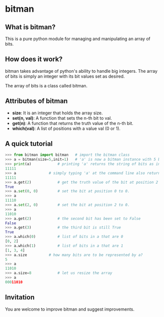 # bitman

## What is bitman?
This is a pure python module for managing and manipulating an array of bits. 

## How does it work?
bitman takes advantage of python's ability to handle big integers. The array of bits is simply an integer with its bit values set as desired. 

The array of bits is a class called bitman.

## Attributes of bitman

* **size**: It is an integer that holds the array size.
* **set(n, val)**: A function that sets the n-th bit to val.
* **get(n)**:	A function that returns the truth value of the n-th bit.
* **which(val)**: A list of positions with a value val (0 or 1).


## A quick tutorial

```python
>>> from bitman import bitman  	# import the bitman class
>>> a = bitman(size=5,init=1)  	# 'a' is now a bitman instance with 5 bits, all initialized to 1
>>> print(a)			# printing 'a' returns the string of bits as in a binary number
11111
>>> a				# simply typing 'a' at the command line also returns the bits in the same order
11111
>>> a.get(2)			# get the truth value of the bit at position 2
True
>>> a.set(0, 0)			# set the bit at position 0 to 0.
>>> a
11110
>>> a.set(2, 0)			# set the bit at position 2 to 0.
>>> a
11010
>>> a.get(2)			# the second bit has been set to False
False
>>> a.get(3)			# the third bit is still True
True
>>> a.which(0)			# list of bits in a that are 0 
[0, 2]
>>> a.which(1)			# list of bits in a that are 1
[1, 3, 4]
>>> a.size			# how many bits are to be represented by a?
5
>>> a
11010
>>> a.size=8			# let us resize the array
>>> a
00011010
```


## Invitation

You are welcome to improve bitman and suggest improvements.

